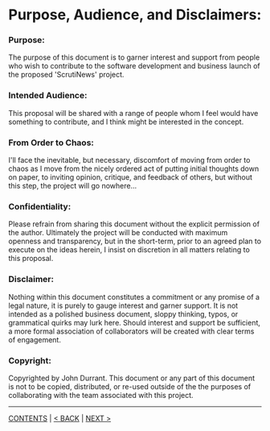 # Purpose, Audience, and Disclaimers:

### Purpose: 
The purpose of this document is to garner interest and support from people who wish to contribute to the software development and business launch of the proposed 'ScrutiNews' project.

### Intended Audience: 
This proposal will be shared with a range of people whom I feel would have something to contribute, and I think might be interested in the concept.

### From Order to Chaos:
I'll face the inevitable, but necessary, discomfort of moving from order to chaos as I move from the nicely ordered act of putting initial thoughts down on paper, to inviting opinion, critique, and feedback of others, but without this step, the project will go nowhere...

### Confidentiality:
Please refrain from sharing this document without the explicit permission of the author. Ultimately the project will be conducted with maximum openness and transparency, but in the short-term, prior to an agreed plan to execute on the ideas herein, I insist on discretion in all matters relating to this proposal.

### Disclaimer:
Nothing within this document constitutes a commitment or any promise of a legal nature, it is purely to gauge interest and garner support. It is not intended as a polished business document, sloppy thinking, typos, or grammatical quirks may lurk here. Should interest and support be sufficient, a more formal association of collaborators will be created with clear terms of engagement.

### Copyright: 
Copyrighted by John Durrant. This document or any part of this document is not to be copied, distributed, or re-used outside of the the purposes of collaborating with the team associated with this project.

----------
[CONTENTS](README.md) | [< BACK](README.md) | [NEXT >](project-initiation.md)
